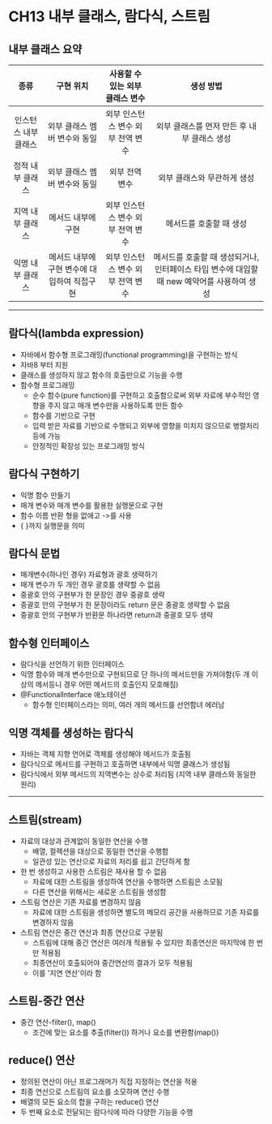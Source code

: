 # CH13 내부 클래스, 람다식, 스트림

## 내부 클래스 요약
|종류|구현 위치|사용할 수 있는 외부 클래스 변수|생성 방법
|:---:|:---:|:---:|:---:|
|인스턴스 내부 클래스|외부 클래스 멤버 변수와 동일|외부 인스턴스 변수   외부 전역 변수|외부 클래스를 먼저 만든 후 내부 클래스 생성|
|정적 내부 클래스|외부 클래스 멤버 변수와 동일|외부 전역 변수|외부 클래스와 무관하게 생성|
|지역 내부 클래스|메서드 내부에 구현|외부 인스턴스 변수   외부 전역 변수|메서드를 호출할 때 생성|
|익명 내부 클래스|메서드 내부에 구현   변수에 대입하여 직접구현|외부 인스턴스 변수   외부 전역 변수|메서드를 호출할 때 생성되거나, 인터페이스 타입 변수에 대입할 때 new 예약어를 사용하여 생성|

---

## 람다식(lambda expression)
- 자바에서 함수형 프로그래밍(functional programming)을 구현하는 방식
- 자바8 부터 지원
- 클래스를 생성하지 않고 함수의 호출만으로 기능을 수행
- 함수형 프로그래밍
    - 순수 함수(pure function)를 구현하고 호출함으로써 외부 자료에 부수적인 영향을 주지 않고 매개 변수만을 사용하도록 만든 함수
    - 함수를 기반으로 구현
    - 입력 받은 자료를 기반으로 수행되고 외부에 영향을 미치지 않으므로 병렬처리 등에 가능
    - 안정적인 확장성 있는 프로그래밍 방식

## 람다식 구현하기
- 익명 함수 만들기
- 매개 변수와 매개 변수를 활용한 실행문으로 구현
- 함수 이름 반환 형을 없애고 ->를 사용
- { }까지 실행문을 의미

## 람다식 문법
- 매개변수(하나인 경우) 자료형과 괄호 생략하기
- 매개 변수가 두 개인 경우 괄호를 생략할 수 없음
- 중괄호 안의 구현부가 한 문장인 경우 중괄호 생략
- 중괄호 안의 구현부가 한 문장이라도 return 문은 중괄호 생략할 수 없음
- 중괄호 안의 구현부가 반환문 하나라면 return과 중괄호 모두 생략

## 함수형 인터페이스
- 람다식을 선언하기 위한 인터페이스
- 익명 함수와 매개 변수만으로 구현되므로 단 하나의 메서드만을 가져야함(두 개 이상의 메서등니 경우 어떤 메서드의 호출인지 모호해짐)
- @FunctionalInterface 애노테이션
    - 함수형 인터페이스라는 의미, 여러 개의 메서드를 선언함녀 에러남

## 익명 객체를 생성하는 람다식
- 자바는 객체 지향 언어로 객체를 생성해야 메서드가 호출됨
- 람다식으로 메서드를 구현하고 호출하면 내부에서 익명 클래스가 생성됨
- 람다식에서 외부 메서드의 지역변수는 상수로 처리됨 (지역 내부 클래스와 동일한 원리)

---

## 스트림(stream)
- 자료의 대상과 관계없이 동일한 연산을 수행
    - 배열, 컬렉션을 대상으로 동일한 연산을 수행함
    - 일관성 있는 연산으로 자료의 처리를 쉽고 간단하게 함
- 한 번 생성하고 사용한 스트림은 재사용 할 수 없음
    - 자료에 대한 스트림을 생성하여 연산을 수행하면 스트림은 소모됨
    - 다른 연산을 위해서는 새로운 스트림을 생성함
- 스트림 연산은 기존 자료를 변경하지 않음
    - 자료에 대한 스트림을 생성하면 별도의 메모리 공간을 사용하므로 기존 자료를 변경하지 않음
- 스트림 연산은 중간 연산과 최종 연산으로 구분됨
    - 스트림에 대해 중간 연산은 여러개 적용될 수 있지만 최종연산은 마지막에 한 번만 적용됨
    - 최종연산이 호출되어야 중간연산의 결과가 모두 적용됨
    - 이를 '지연 연산'이라 함

## 스트림-중간 연산
- 중간 연산-filter(), map()
    - 조건에 맞는 요소를 추출(filter()) 하거나 요소를 변환함(map())

## reduce() 연산
- 정의된 연산이 아닌 프로그래머가 직접 지정하는 연산을 적용
- 최종 연산으로 스트림의 요소를 소모하며 연산 수행
- 배열의 모든 요소의 합을 구하는 reduce() 연산
- 두 번째 요소로 전달되는 람다식에 따라 다양한 기능을 수행

